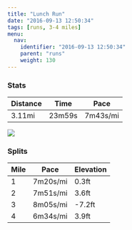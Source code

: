```yaml
---
title: "Lunch Run"
date: "2016-09-13 12:50:34"
tags: [runs, 3-4 miles]
menu:
  nav:
    identifier: "2016-09-13 12:50:34"
    parent: "runs"
    weight: 130
---
```


### Stats

| Distance | Time | Pace |
|----------|------|------|
|3.11mi|23m59s|7m43s/mi|

<img src='https://maps.googleapis.com/maps/api/staticmap?maptype=roadmap&path=enc:iqzdIf|uNVvHnCbJzDjDh@gDlLeBzC_PeBq\l@eIpOdS~CnLpNpNvInRsKuS_NeN_BcI_QoTxAbe@wCxOkEjCiFWw@dDgCmAuEqMFuK&key=AIzaSyAfqMeaZ1CCJFGP5cWud__oZnT_Pybg-1M&size=800x800&markers=color:yellow|label:S|53.38917,-2.57492&markers=color:green|label:F|53.38913999999999,-2.5743400000000003'>

### Splits

| Mile | Pace | Elevation |
|------|------|-----------|
|1|7m20s/mi|0.3ft|
|2|7m51s/mi|3.6ft|
|3|8m05s/mi|-7.2ft|
|4|6m34s/mi|3.9ft|
